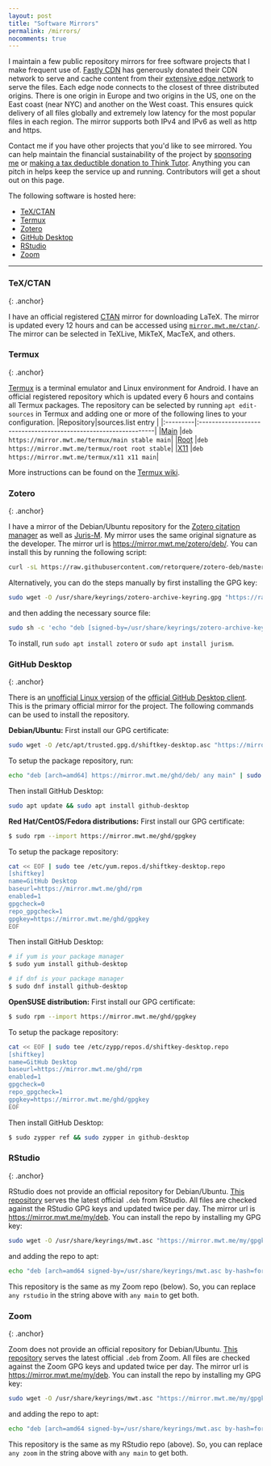 ```yaml
---
layout: post
title: "Software Mirrors"
permalink: /mirrors/
nocomments: true
---
```


I maintain a few public repository mirrors for free software projects that I make frequent use of. [Fastly CDN](https://fastly.com/) has generously donated their CDN network to serve and cache content from their [extensive edge network](https://www.fastly.com/network-map/) to serve the files. Each edge node connects to the closest of three distributed origins. There is one origin in Europe and two origins in the US, one on the East coast (near NYC) and another on the West coast. This ensures quick delivery of all files globally and extremely low latency for the most popular files in each region. The mirror supports both IPv4 and IPv6 as well as http and https.

Contact me if you have other projects that you'd like to see mirrored. You can help maintain the financial sustainability of the project by [sponsoring me](https://github.com/sponsors/mwt/) or [making a tax deductible donation to Think Tutor](https://github.com/sponsors/thinktutor/). Anything you can pitch in helps keep the service up and running. Contributors will get a shout out on this page.

The following software is hosted here:

- [TeX/CTAN](#texctan)
- [Termux](#termux)
- [Zotero](#zotero)
- [GitHub Desktop](#github-desktop)
- [RStudio](#rstudio)
- [Zoom](#zoom)

---

### TeX/CTAN
{: .anchor}

I have an official registered [CTAN](https://mirror.ctan.org) mirror for downloading LaTeX. The mirror is updated every 12 hours and can be accessed using [`mirror.mwt.me/ctan/`](https://mirror.mwt.me/ctan/). The mirror can be selected in TeXLive, MikTeX, MacTeX, and others.

### Termux
{: .anchor}

[Termux](https://termux.com/) is a terminal emulator and Linux environment for Android. I have an official registered repository which is updated every 6 hours and contains all Termux packages. The repository can be selected by running `apt edit-sources` in Termux and adding one or more of the following lines to your configuration.
|Repository|sources.list entry                                               |
|:---------|:----------------------------------------------------------------|
|[Main](https://mirror.mwt.me/termux/main)      |`deb https://mirror.mwt.me/termux/main stable main`|
|[Root](https://mirror.mwt.me/termux/root)      |`deb https://mirror.mwt.me/termux/root root stable`|
|[X11](https://mirror.mwt.me/termux/x11)        |`deb https://mirror.mwt.me/termux/x11 x11 main`|

More instructions can be found on the [Termux wiki](https://github.com/termux/termux-packages/wiki/Mirrors#mirrors-by-mwt).


### Zotero
{: .anchor}

I have a mirror of the Debian/Ubuntu repository for the [Zotero citation manager](https://www.zotero.org) as well as [Juris-M](https://juris-m.github.io/). My mirror uses the same original signature as the developer. The mirror url is <https://mirror.mwt.me/zotero/deb/>. You can install this by running the following script:

~~~sh
curl -sL https://raw.githubusercontent.com/retorquere/zotero-deb/master/install.sh | sudo bash /dev/stdin "https://mirror.mwt.me/zotero/deb"
~~~

Alternatively, you can do the steps manually by first installing the GPG key:

~~~sh
sudo wget -O /usr/share/keyrings/zotero-archive-keyring.gpg "https://raw.githubusercontent.com/retorquere/zotero-deb/master/zotero-archive-keyring.gpg"
~~~

and then adding the necessary source file:

~~~sh
sudo sh -c 'echo "deb [signed-by=/usr/share/keyrings/zotero-archive-keyring.gpg by-hash=force] https://mirror.mwt.me/zotero/deb/ ./" > /etc/apt/sources.list.d/zotero.list'
~~~

To install, run `sudo apt install zotero` or `sudo apt install jurism`.


### GitHub Desktop
{: .anchor}

There is an [unofficial Linux version](https://github.com/shiftkey/desktop) of the [official GitHub Desktop client](https://desktop.github.com/). This is the primary official mirror for the project. The following commands can be used to install the repository.

**Debian/Ubuntu:** First install our GPG certificate:

~~~sh
sudo wget -O /etc/apt/trusted.gpg.d/shiftkey-desktop.asc "https://mirror.mwt.me/ghd/gpgkey"
~~~

To setup the package repository, run:

~~~sh
echo "deb [arch=amd64] https://mirror.mwt.me/ghd/deb/ any main" | sudo tee /etc/apt/sources.list.d/packagecloud-shiftkey-desktop.list
~~~

Then install GitHub Desktop:

~~~sh
sudo apt update && sudo apt install github-desktop
~~~

**Red Hat/CentOS/Fedora distributions:** First install our GPG certificate:

~~~sh
$ sudo rpm --import https://mirror.mwt.me/ghd/gpgkey
~~~

To setup the package repository:

~~~sh
cat << EOF | sudo tee /etc/yum.repos.d/shiftkey-desktop.repo
[shiftkey]
name=GitHub Desktop
baseurl=https://mirror.mwt.me/ghd/rpm
enabled=1
gpgcheck=0
repo_gpgcheck=1
gpgkey=https://mirror.mwt.me/ghd/gpgkey
EOF
~~~

Then install GitHub Desktop:

~~~sh
# if yum is your package manager
$ sudo yum install github-desktop

# if dnf is your package manager
$ sudo dnf install github-desktop
~~~

**OpenSUSE distribution:** First install our GPG certificate:

~~~sh
$ sudo rpm --import https://mirror.mwt.me/ghd/gpgkey
~~~

To setup the package repository:

~~~sh
cat << EOF | sudo tee /etc/zypp/repos.d/shiftkey-desktop.repo
[shiftkey]
name=GitHub Desktop
baseurl=https://mirror.mwt.me/ghd/rpm
enabled=1
gpgcheck=0
repo_gpgcheck=1
gpgkey=https://mirror.mwt.me/ghd/gpgkey
EOF
~~~

Then install GitHub Desktop:

~~~sh
$ sudo zypper ref && sudo zypper in github-desktop
~~~


### RStudio
{: .anchor}

RStudio does not provide an official repository for Debian/Ubuntu. [This repository](https://github.com/mwt/rstudio-deb/) serves the latest official `.deb` from RStudio. All files are checked against the RStudio GPG keys and updated twice per day. The mirror url is <https://mirror.mwt.me/my/deb>. You can install the repo by installing my GPG key:

~~~sh
sudo wget -O /usr/share/keyrings/mwt.asc "https://mirror.mwt.me/my/gpgkey"
~~~

and adding the repo to apt:

~~~sh
echo "deb [arch=amd64 signed-by=/usr/share/keyrings/mwt.asc by-hash=force] https://mirror.mwt.me/my/deb any rstudio" | sudo tee /etc/apt/sources.list.d/mwt.list
~~~

This repository is the same as my Zoom repo (below). So, you can replace `any rstudio` in the string above with `any main` to get both.


### Zoom
{: .anchor}

Zoom does not provide an official repository for Debian/Ubuntu. [This repository](https://github.com/mwt/zoom-deb/) serves the latest official `.deb` from Zoom. All files are checked against the Zoom GPG keys and updated twice per day. The mirror url is <https://mirror.mwt.me/my/deb>. You can install the repo by installing my GPG key:

~~~sh
sudo wget -O /usr/share/keyrings/mwt.asc "https://mirror.mwt.me/my/gpgkey"
~~~

and adding the repo to apt:

~~~sh
echo "deb [arch=amd64 signed-by=/usr/share/keyrings/mwt.asc by-hash=force] https://mirror.mwt.me/my/deb any zoom" | sudo tee /etc/apt/sources.list.d/mwt.list
~~~

This repository is the same as my RStudio repo (above). So, you can replace `any zoom` in the string above with `any main` to get both.
